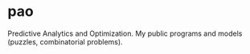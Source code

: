 # pao
Predictive Analytics and Optimization. My public programs and models (puzzles, combinatorial problems).
